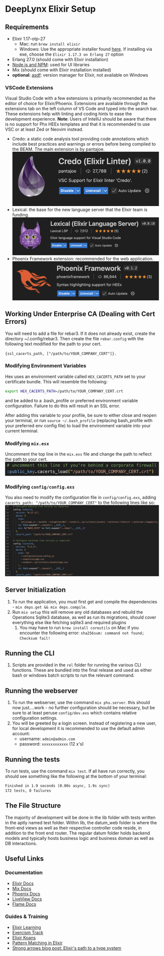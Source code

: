 # DeepLynx Elixir Setup

## Requirements

- Elixir 1.17-otp-27 
    - Mac: run `brew install elixir`
    - Windows: Use the appropriate installer found [here](https://elixir-lang.org/install.html#windows). If installing via exe, choose the `Elixir 1.17.3 on Erlang 27` option
- Erlang 27.0 (should come with Elixir installation)
- [Node.js and NPM](https://docs.npmjs.com/downloading-and-installing-node-js-and-npm): used for UI libraries
- Mix (should come with Elixir installation installed)
- **optional**: [asdf](https://asdf-vm.com/guide/getting-started.html): version manager for Elixir, not available on Windows

### VSCode Extensions

Visual Studio Code with a few extensions is primarily recommended as the editor of choice for Elixir/Phoenix. Extensions are available through the extensions tab on the left column of VS Code and typed into the search bar. These extensions help with linting and coding hints to ease the development experience. **Note**: Users of IntelliJ should be aware that there is no support for Phx HEEx templates and that it is recommended to use VSC or at least Zed or Neovim instead. 

- Credo: a static code analysis tool providing code annotations which include best practices and warnings or errors before being compiled to the BEAM. The main extension is by pantajoe. ![alt text](assets/README/credo.png)
- Lexical: the base for the new language server that the Elixir team is funding. ![alt text](assets/README/lexical.png)
- Phoenix Framework extension: recommended for the web application. ![alt text](assets/README/phx.png)

## Working Under Enterprise CA (Dealing with Cert Errors)

You will need to add a file for rebar3. If it does not already exist, create the directory ~/.config/rebar3. Then create the file `rebar.config` with the following text modified for the path to your cert. 

`{ssl_cacerts_path, ["/path/to/YOUR_COMPANY_CERT"]}.`

### Modifying Environment Variables

Hex uses an environment variable called `HEX_CACERTS_PATH` set to your certificate bundle. This will resemble the following: 
```sh
export HEX_CACERTS_PATH=/path/to/YOUR_COMPANY_CERT.crt
```
and be added to a .bash_profile or preferred environment variable configuration. Failure to do this will result in an SSL error.

After adding this variable to your profile, be sure to either close and reopen your terminal, or run `source ~/.bash_profile` (replacing bash_profile with your preferred env config file) to load the environment variable into your current terminal.

### Modifying `mix.esx`

Uncomment the top line in the `mix.exs` file and change the path to reflect the path to your cert. ![alt text](assets/README/mixexs.png)

### Modifying `config/config.exs`

You also need to modify the configuration file in `config/config.exs`, adding `cacerts_path: "/path/to/YOUR_COMPANY_CERT"` to the following lines like so: ![alt text](assets/README/configexs.png)

## Server Initialization
1. To run the application, you must first get and compile the dependencies - `mix deps.get && mix deps.compile`.
2. Run `mix setup` this will remove any old databases and rebuild the Operations Sqlite3 database, as well as run its migrations, should cover everything else like fetching sqlite3 and required plugins
    1. You may have to run `brew install coreutils` on Mac if you encounter the following error: `sha256sum: command not found; Checksum fail!`

## Running the CLI
1. Scripts are provided in the `rel` folder for running the various CLI functions. These are bundled into the final release and used as either bash or windows batch scripts to run the relevant command.

## Running the webserver
1. To run the webserver, use the command `mix phx.server`. this should now just....work - no further configuration should be necessary, but be sure to at least peruse `config/dev.exs` which contains relative configuration settings.
2. You will be greeted by a login screen. Instead of registering a new user, for local development it is recommended to use the default admin account:
    - username: `admin@admin.com`
    - password: `xxxxxxxxxxxx` (12 x's)

## Running the tests
To run tests, use the command `mix test`. If all have run correctly, you should see something like the following at the bottom of your terminal:
```
Finished in 1.9 seconds (0.00s async, 1.9s sync)
172 tests, 0 failures
```

## The File Structure
The majority of development will be done in the lib folder with tests written in the aptly named test folder. Within lib, the datum_web folder is where the front-end views as well as their respective controller code reside, in addition to the front end router. The regular datum folder holds backend models and typically hosts business logic and business domain as well as DB interactions. 

## Useful Links

### Documentation

- [Elixir Docs](https://hexdocs.pm/elixir/1.17.3/Kernel.html)
- [Mix Docs](https://hexdocs.pm/mix/1.17.3/Mix.html)
- [Phoenix Docs](https://hexdocs.pm/phoenix/Phoenix.html)
- [LiveView Docs](https://hexdocs.pm/phoenix_live_view/Phoenix.LiveView.html)
- [Flame Docs](https://hexdocs.pm/flame/FLAME.html)

### Guides & Training

- [Elixir Learning](https://elixir-lang.org/learning.html)
- [Exercism Track](https://exercism.org/tracks/elixir)
- [Elixir Koans](https://github.com/elixirkoans/elixir-koans)
- [Pattern Matching in Elixir](https://hexdocs.pm/elixir/pattern-matching.html)
- [Strong arrows blog post: Elixir's path to a type system](https://elixir-lang.org/blog/2023/09/20/strong-arrows-gradual-typing/)
